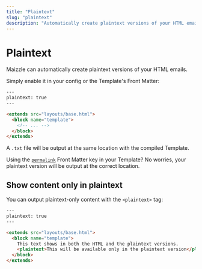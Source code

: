 ```yaml
---
title: "Plaintext"
slug: "plaintext"
description: "Automatically create plaintext versions of your HTML emails in Maizzle"
---
```


# Plaintext

Maizzle can automatically create plaintext versions of your HTML emails.

Simply enable it in your config or the Template's Front Matter:

```html
---
plaintext: true
---

<extends src="layouts/base.html">
  <block name="template">
    <!-- ... -->
  </block>
</extends>
```

A `.txt` file will be output at the same location with the compiled Template.

<div class="bg-cool-gray-50 border-l-4 border-gradient-b-ocean-light p-4 mb-4 text-md" role="alert">
  <div class="text-cool-gray-500">Using the <a href="/docs/build-paths/#permalink"><code class="shiki-inline">permalink</code></a> Front Matter key in your Template? No worries, your plaintext version will be output at the correct location.</div>
</div>

## Show content only in plaintext

You can output plaintext-only content with the `<plaintext>` tag:

```html
---
plaintext: true
---

<extends src="layouts/base.html">
  <block name="template">
    This text shows in both the HTML and the plaintext versions.
    <plaintext>This will be available only in the plaintext version</plaintext>
  </block>
</extends>
```
